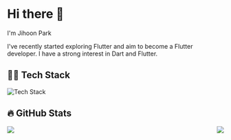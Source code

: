 # Hi there 👋
I'm Jihoon Park

I've recently started exploring Flutter and aim to become a Flutter developer. I have a strong interest in Dart and Flutter.

## 🧑‍💻 Tech Stack
<img src="https://skillicons.dev/icons?i=dart,flutter,figma,firebase" alt="Tech Stack" />

## 🔥 GitHub Stats
<div style="display: flex; justify-content: space-between;">
    <img align="center" src="https://github-readme-stats.vercel.app/api?username=wlgnsdl815&count_private=true&show_icons=true&theme=tokyonight" />
    <img align="center" src="https://github-readme-stats.vercel.app/api/top-langs/?username=wlgnsdl815&layout=compact&theme=tokyonight&langs_count=6" />
</div>

<!--
**wlgnsdl815/wlgnsdl815** is a ✨ _special_ ✨ repository because its `README.md` (this file) appears on your GitHub profile.

Here are some ideas to get you started:

- 🔭 I’m currently working on ...
- 🌱 I’m currently learning ...
- 👯 I’m looking to collaborate on ...
- 🤔 I’m looking for help with ...
- 💬 Ask me about ...
- 📫 How to reach me: ...
- 😄 Pronouns: ...
- ⚡ Fun fact: ...

아이콘 사이트: https://github.com/tandpfun/skill-icons#readme
-->
